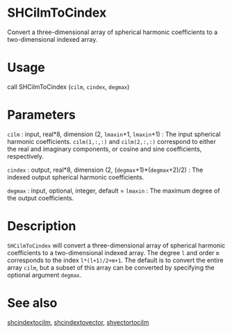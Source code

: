 # SHCilmToCindex

Convert a three-dimensional array of spherical harmonic coefficients to a two-dimensional indexed array.

# Usage

call SHCilmToCindex (`cilm`, `cindex`, `degmax`)

# Parameters

`cilm` : input, real\*8, dimension (2, `lmaxin`+1, `lmaxin`+1)
:   The input spherical harmonic coefficients. `cilm(1,:,:)` and `cilm(2,:,:)` correspond to either the real and imaginary components, or cosine and sine coefficients, respectively.
	
`cindex` : output, real\*8, dimension (2, (`degmax`+1)\*(`degmax`+2)/2)
:   The indexed output spherical harmonic coefficients.

`degmax` : input, optional, integer, default = `lmaxin`
:   The maximum degree of the output coefficients. 

# Description

`SHCilmToCindex` will convert a three-dimensional array of spherical harmonic coefficients to a two-dimensional indexed array.  The degree `l` and order `m` corresponds to the index `l*(l+1)/2+m+1`. The default is to convert the entire array `cilm`, but a subset of this array can be converted by specifying the optional argument `degmax`.

# See also

[shcindextocilm](shcindextocilm.html), [shcindextovector](pyshcindextovector.html), [shvectortocilm](pyshvectortocilm.html)
